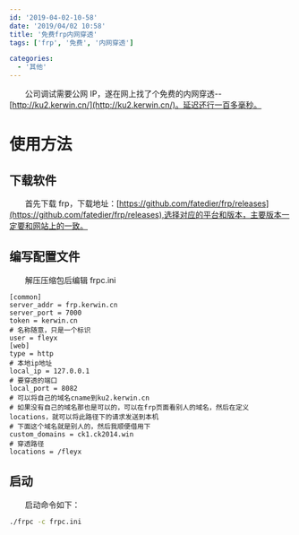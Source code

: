 ```yaml
---
id: '2019-04-02-10-58'
date: '2019/04/02 10:58'
title: '免费frp内网穿透'
tags: ['frp', '免费', '内网穿透']

categories:
  - '其他'
---
```


&emsp;&emsp;公司调试需要公网 IP，遂在网上找了个免费的内网穿透--[http://ku2.kerwin.cn/](http://ku2.kerwin.cn/)。延迟还行一百多毫秒。

# 使用方法

## 下载软件

&emsp;&emsp;首先下载 frp，下载地址：[https://github.com/fatedier/frp/releases](https://github.com/fatedier/frp/releases),选择对应的平台和版本，主要版本一定要和网站上的一致。

<!-- more -->

## 编写配置文件

&emsp;&emsp;解压压缩包后编辑 frpc.ini

```properties
[common]
server_addr = frp.kerwin.cn
server_port = 7000
token = kerwin.cn
# 名称随意，只是一个标识
user = fleyx
[web]
type = http
# 本地ip地址
local_ip = 127.0.0.1
# 要穿透的端口
local_port = 8082
# 可以将自己的域名cname到ku2.kerwin.cn
# 如果没有自己的域名那也是可以的，可以在frp页面看别人的域名，然后在定义locations，就可以将此路径下的请求发送到本机
# 下面这个域名就是别人的，然后我顺便借用下
custom_domains = ck1.ck2014.win
# 穿透路径
locations = /fleyx
```

## 启动

&emsp;&emsp;启动命令如下：

```bash
./frpc -c frpc.ini
```